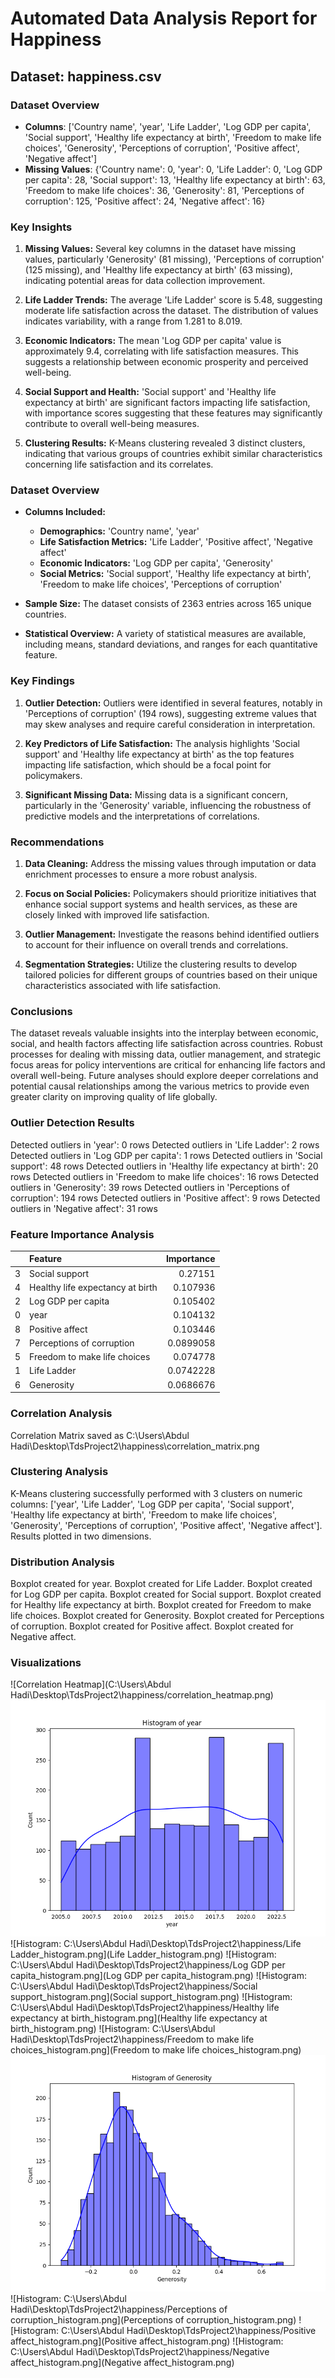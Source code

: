 # Automated Data Analysis Report for Happiness

## Dataset: happiness.csv

### Dataset Overview
- **Columns**: ['Country name', 'year', 'Life Ladder', 'Log GDP per capita', 'Social support', 'Healthy life expectancy at birth', 'Freedom to make life choices', 'Generosity', 'Perceptions of corruption', 'Positive affect', 'Negative affect']
- **Missing Values**: {'Country name': 0, 'year': 0, 'Life Ladder': 0, 'Log GDP per capita': 28, 'Social support': 13, 'Healthy life expectancy at birth': 63, 'Freedom to make life choices': 36, 'Generosity': 81, 'Perceptions of corruption': 125, 'Positive affect': 24, 'Negative affect': 16}

### Key Insights

1. **Missing Values:** Several key columns in the dataset have missing values, particularly 'Generosity' (81 missing), 'Perceptions of corruption' (125 missing), and 'Healthy life expectancy at birth' (63 missing), indicating potential areas for data collection improvement.
  
2. **Life Ladder Trends:** The average 'Life Ladder' score is 5.48, suggesting moderate life satisfaction across the dataset. The distribution of values indicates variability, with a range from 1.281 to 8.019.

3. **Economic Indicators:** The mean 'Log GDP per capita' value is approximately 9.4, correlating with life satisfaction measures. This suggests a relationship between economic prosperity and perceived well-being.

4. **Social Support and Health:** 'Social support' and 'Healthy life expectancy at birth' are significant factors impacting life satisfaction, with importance scores suggesting that these features may significantly contribute to overall well-being measures.

5. **Clustering Results:** K-Means clustering revealed 3 distinct clusters, indicating that various groups of countries exhibit similar characteristics concerning life satisfaction and its correlates.

### Dataset Overview

- **Columns Included:**
  - **Demographics:** 'Country name', 'year'
  - **Life Satisfaction Metrics:** 'Life Ladder', 'Positive affect', 'Negative affect'
  - **Economic Indicators:** 'Log GDP per capita', 'Generosity'
  - **Social Metrics:** 'Social support', 'Healthy life expectancy at birth', 'Freedom to make life choices', 'Perceptions of corruption'
  
- **Sample Size:** The dataset consists of 2363 entries across 165 unique countries.

- **Statistical Overview:** A variety of statistical measures are available, including means, standard deviations, and ranges for each quantitative feature.

### Key Findings

1. **Outlier Detection:** Outliers were identified in several features, notably in 'Perceptions of corruption' (194 rows), suggesting extreme values that may skew analyses and require careful consideration in interpretation.

2. **Key Predictors of Life Satisfaction:** The analysis highlights 'Social support' and 'Healthy life expectancy at birth' as the top features impacting life satisfaction, which should be a focal point for policymakers.

3. **Significant Missing Data:** Missing data is a significant concern, particularly in the 'Generosity' variable, influencing the robustness of predictive models and the interpretations of correlations.

### Recommendations

1. **Data Cleaning:** Address the missing values through imputation or data enrichment processes to ensure a more robust analysis.

2. **Focus on Social Policies:** Policymakers should prioritize initiatives that enhance social support systems and health services, as these are closely linked with improved life satisfaction.

3. **Outlier Management:** Investigate the reasons behind identified outliers to account for their influence on overall trends and correlations.

4. **Segmentation Strategies:** Utilize the clustering results to develop tailored policies for different groups of countries based on their unique characteristics associated with life satisfaction.

### Conclusions

The dataset reveals valuable insights into the interplay between economic, social, and health factors affecting life satisfaction across countries. Robust processes for dealing with missing data, outlier management, and strategic focus areas for policy interventions are critical for enhancing life factors and overall well-being. Future analyses should explore deeper correlations and potential causal relationships among the various metrics to provide even greater clarity on improving quality of life globally.

### Outlier Detection Results
Detected outliers in 'year': 0 rows
Detected outliers in 'Life Ladder': 2 rows
Detected outliers in 'Log GDP per capita': 1 rows
Detected outliers in 'Social support': 48 rows
Detected outliers in 'Healthy life expectancy at birth': 20 rows
Detected outliers in 'Freedom to make life choices': 16 rows
Detected outliers in 'Generosity': 39 rows
Detected outliers in 'Perceptions of corruption': 194 rows
Detected outliers in 'Positive affect': 9 rows
Detected outliers in 'Negative affect': 31 rows

### Feature Importance Analysis
|    | Feature                          |   Importance |
|---:|:---------------------------------|-------------:|
|  3 | Social support                   |    0.27151   |
|  4 | Healthy life expectancy at birth |    0.107936  |
|  2 | Log GDP per capita               |    0.105402  |
|  0 | year                             |    0.104132  |
|  8 | Positive affect                  |    0.103446  |
|  7 | Perceptions of corruption        |    0.0899058 |
|  5 | Freedom to make life choices     |    0.074778  |
|  1 | Life Ladder                      |    0.0742228 |
|  6 | Generosity                       |    0.0686676 |

### Correlation Analysis
Correlation Matrix saved as C:\Users\Abdul Hadi\Desktop\TdsProject2\happiness\correlation_matrix.png

### Clustering Analysis
K-Means clustering successfully performed with 3 clusters on numeric columns: ['year', 'Life Ladder', 'Log GDP per capita', 'Social support', 'Healthy life expectancy at birth', 'Freedom to make life choices', 'Generosity', 'Perceptions of corruption', 'Positive affect', 'Negative affect']. Results plotted in two dimensions.

### Distribution Analysis
Boxplot created for year.
Boxplot created for Life Ladder.
Boxplot created for Log GDP per capita.
Boxplot created for Social support.
Boxplot created for Healthy life expectancy at birth.
Boxplot created for Freedom to make life choices.
Boxplot created for Generosity.
Boxplot created for Perceptions of corruption.
Boxplot created for Positive affect.
Boxplot created for Negative affect.

### Visualizations
![Correlation Heatmap](C:\Users\Abdul Hadi\Desktop\TdsProject2\happiness/correlation_heatmap.png)
![Histogram: C:\Users\Abdul Hadi\Desktop\TdsProject2\happiness/year_histogram.png](year_histogram.png)
![Histogram: C:\Users\Abdul Hadi\Desktop\TdsProject2\happiness/Life Ladder_histogram.png](Life Ladder_histogram.png)
![Histogram: C:\Users\Abdul Hadi\Desktop\TdsProject2\happiness/Log GDP per capita_histogram.png](Log GDP per capita_histogram.png)
![Histogram: C:\Users\Abdul Hadi\Desktop\TdsProject2\happiness/Social support_histogram.png](Social support_histogram.png)
![Histogram: C:\Users\Abdul Hadi\Desktop\TdsProject2\happiness/Healthy life expectancy at birth_histogram.png](Healthy life expectancy at birth_histogram.png)
![Histogram: C:\Users\Abdul Hadi\Desktop\TdsProject2\happiness/Freedom to make life choices_histogram.png](Freedom to make life choices_histogram.png)
![Histogram: C:\Users\Abdul Hadi\Desktop\TdsProject2\happiness/Generosity_histogram.png](Generosity_histogram.png)
![Histogram: C:\Users\Abdul Hadi\Desktop\TdsProject2\happiness/Perceptions of corruption_histogram.png](Perceptions of corruption_histogram.png)
![Histogram: C:\Users\Abdul Hadi\Desktop\TdsProject2\happiness/Positive affect_histogram.png](Positive affect_histogram.png)
![Histogram: C:\Users\Abdul Hadi\Desktop\TdsProject2\happiness/Negative affect_histogram.png](Negative affect_histogram.png)
